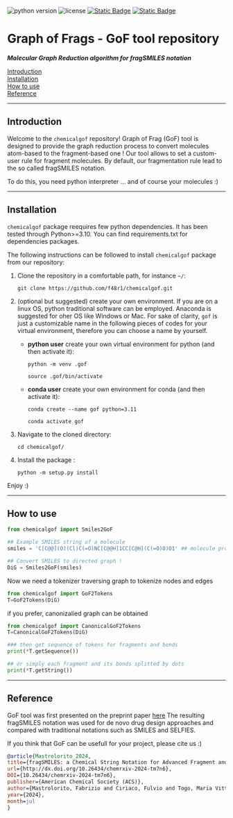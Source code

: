 ![python version](https://img.shields.io/badge/python-3.10_|_3.11-white)
![license](https://img.shields.io/badge/license-MIT-orange)
[![Static Badge](https://img.shields.io/badge/ChemRxiv-10.26434/chemrxiv--2024-tm7n6)](https://doi.org/10.26434/chemrxiv-2024-tm7n6)
[![Static Badge](https://img.shields.io/badge/Data%20Zenodo-_10.5281/12713950-blue)](https://doi.org/10.5281/zenodo.12713950)

# Graph of Frags - GoF tool repository

***Molecular Graph Reduction algorithm for fragSMILES notation***

[Introduction](#introduction)\
[Installation](#installation)\
[How to use](#how-to-use)\
[Reference](#reference)

---

## Introduction

Welcome to the `chemicalgof` repository! Graph of Frag (GoF) tool is designed to provide the graph reduction process to convert molecules atom-based to the fragment-based one !
Our tool allows to set a custom-user rule for fragment molecules. By default, our fragmentation rule lead to the so called fragSMILES notation.

To do this, you need python interpreter ... and of course your molecules :)

---

## Installation

`chemicalgof` package reequires few python dependencies. It has been tested through Python>=3.10. You can find requirements.txt for dependencies packages.

The following instructions can be followed to install `chemicalgof` package from our repository:

1. Clone the repository in a comfortable path, for instance `~/`:

    ```shell
    git clone https://github.com/f48r1/chemicalgof.git
    ```

2. (optional but suggested) create your own environment. If you are on a linux OS, python traditional software can be employed. Anaconda is suggested for oher OS like Windows or Mac. For sake of clarity, `gof` is just a customizable name in the following pieces of codes for your virtual environment, therefore you can choose a name by yourself.
    - **python user** create your own virtual environment for python (and then activate it):

        ```shell
        python -m venv .gof
        ```

        ```shell
        source .gof/bin/activate
        ```

    - **conda user** create your own environment for conda (and then activate it):

        ```shell
        conda create --name gof python=3.11
        ```

        ```shell
        conda activate gof
        ```

3. Navigate to the cloned directory:

    ```shell
    cd chemicalgof/
    ```

4. Install the package :

    ```shell
    python -m setup.py install
    ```

Enjoy :)

---

## How to use

```python
from chemicalgof import Smiles2GoF

## Example SMILES string of a molecule
smiles = 'C[C@@](O)(Cl)C(=O)NC[C@@H]1CC[C@H](C(=O)O)O1' ## molecule provides chirality information

## Convert SMILES to directed graph !
DiG = Smiles2GoF(smiles)
```

Now we need a tokenizer traversing graph to tokenize nodes and edges

```python
from chemicalgof import GoF2Tokens
T=GoF2Tokens(DiG)
```

if you prefer, canonizalied graph can be obtained

```python
from chemicalgof import CanonicalGoF2Tokens
T=CanonicalGoF2Tokens(DiG)
```

```python
### then get sequence of tokens for fragments and bonds
print(*T.getSequence())

## or simply each fragment and its bonds splitted by dots
print(*T.getString())
```

---

## Reference

GoF tool was first presented on the preprint paper [here](https://doi.org/10.26434/chemrxiv-2024-tm7n6)
The resulting fragSMILES notation was used for de novo drug design approaches and compared with traditional notations such as SMILES and SELFIES.

If you think that GoF can be usefull for your project, please cite us :)

```bibtex
@article{Mastrolorito_2024, 
title={fragSMILES: a Chemical String Notation for Advanced Fragment and Chirality Representation}, 
url={http://dx.doi.org/10.26434/chemrxiv-2024-tm7n6}, 
DOI={10.26434/chemrxiv-2024-tm7n6}, 
publisher={American Chemical Society (ACS)}, 
author={Mastrolorito, Fabrizio and Ciriaco, Fulvio and Togo, Maria Vittoria and Gambacorta, Nicola and Trisciuzzi, Daniela and Altomare, Cosimo Damiano and Amoroso, Nicola and Grisoni, Francesca and Nicolotti, Orazio}, 
year={2024}, 
month=jul 
}
```
